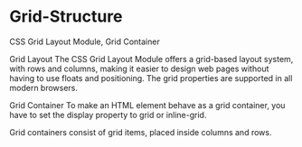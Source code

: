# Grid-Structure
CSS Grid Layout Module, Grid Container

Grid Layout
The CSS Grid Layout Module offers a grid-based layout system, with rows and columns, making it easier to design web pages without having to use floats and positioning.
The grid properties are supported in all modern browsers.


Grid Container
To make an HTML element behave as a grid container, you have to set the display property to grid or inline-grid.

Grid containers consist of grid items, placed inside columns and rows.
